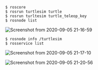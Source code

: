 ```shell
$ roscore
$ rosrun turtlesim turtle
$ rosrun turltesim turtle_teleop_key
$ rosnode list
```
![Screenshot from 2020-09-05 21-16-59](https://user-images.githubusercontent.com/69444682/92306958-32e5cd80-efbd-11ea-9ad9-d3235322cf3a.png)

```shell
$ rosnode info /turtlesim
$ rosservice list
```
![Screenshot from 2020-09-05 21-17-10](https://user-images.githubusercontent.com/69444682/92307037-bd2e3180-efbd-11ea-9ea6-81e377f82841.png)


![Screenshot from 2020-09-05 21-20-56](https://user-images.githubusercontent.com/69444682/92307039-bf908b80-efbd-11ea-93d6-85e0bb8aa70a.png)
